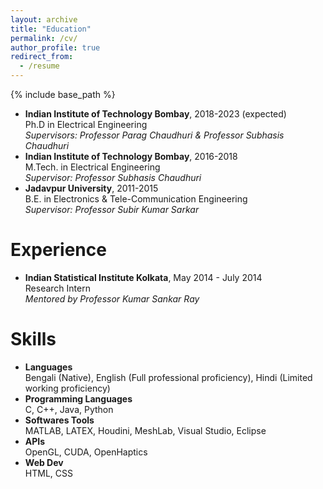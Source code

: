 ```yaml
---
layout: archive
title: "Education"
permalink: /cv/
author_profile: true
redirect_from:
  - /resume
---
```


{% include base_path %}

- <b>Indian Institute of Technology Bombay</b>, 2018-2023 (expected)\
  Ph.D in Electrical Engineering\
  *Supervisors: Professor Parag Chaudhuri & Professor Subhasis Chaudhuri*<br>
- <b>Indian Institute of Technology Bombay</b>, 2016-2018\
  M.Tech. in Electrical Engineering\
  *Supervisor: Professor Subhasis Chaudhuri*<br>
- <b>Jadavpur University</b>, 2011-2015\
  B.E. in Electronics & Tele-Communication Engineering\
  *Supervisor: Professor Subir Kumar Sarkar*<br>

Experience
======
- <b>Indian Statistical Institute Kolkata</b>, May 2014 - July 2014\
  Research Intern\
  *Mentored by Professor Kumar Sankar Ray* <br>  

  
Skills
======
- <b>Languages</b>\
  Bengali (Native), English (Full professional proficiency), Hindi (Limited working proficiency)
- <b>Programming Languages</b>\
  C, C++, Java, Python
- <b>Softwares Tools</b>\
  MATLAB, LATEX, Houdini, MeshLab, Visual Studio, Eclipse
- <b>APIs</b>\
  OpenGL, CUDA, OpenHaptics
- <b>Web Dev</b>\
  HTML, CSS